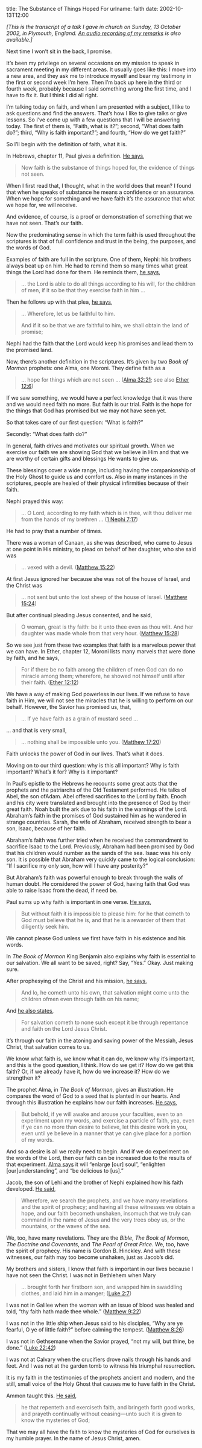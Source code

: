 title: The Substance of Things Hoped For
urlname: faith
date: 2002-10-13T12:00

_\[This is the transcript of a talk I gave in church on Sunday, 13 October 2002, in Plymouth, England. [An audio
recording of my remarks][a] is also available.\]_

[a]: {static}/images/2002-10-13-the-substance-of-things-hoped-for.mp3

Next time I won&#x02bc;t sit in the back, I promise.

It&#x02bc;s been my privilege on several occasions on my mission to speak in sacrament meeting in my different areas. It
usually goes like this: I move into a new area, and they ask me to introduce myself and bear my testimony in the first
or second week I&#x02bc;m here. Then I&#x02bc;m back up here in the third or fourth week, probably because I said
something wrong the first time, and I have to fix it. But I think I did all right.

I&#x02bc;m talking today on faith, and when I am presented with a subject, I like to ask questions and find the answers.
That&#x02bc;s how I like to give talks or give lessons. So I&#x02bc;ve come up with a few questions that I will be
answering today. The first of them is, &ldquo;Faith, what is it?&rdquo;; second, &ldquo;What does faith do?&rdquo;;
third, &ldquo;Why is faith important?&rdquo;; and fourth, &ldquo;How do we get faith?&rdquo;

So I&#x02bc;ll begin with the definition of faith, what it is.

In Hebrews, chapter 11, Paul gives a definition. [He says][b],

[b]: https://www.churchofjesuschrist.org/study/scriptures/nt/heb/11?lang=eng&id=p1#p1

> Now faith is the substance of things hoped for, the evidence of things not seen.

When I first read that, I thought, what in the world does that mean? I found that when he speaks of substance he means a
confidence or an assurance. When we hope for something and we have faith it&#x02bc;s the assurance that what we hope
for, we will receive.

And evidence, of course, is a proof or demonstration of something that we have not seen. That&#x02bc;s our faith.

Now the predominating sense in which the term faith is used throughout the scriptures is that of full confidence and
trust in the being, the purposes, and the words of God.

Examples of faith are full in the scripture. One of them, Nephi: his brothers always beat up on him. He had to remind
them so many times what great things the Lord had done for them. He reminds them, [he says][c],

[c]: https://www.churchofjesuschrist.org/study/scriptures/bofm/1-ne/7?lang=eng&id=p12#p12

> &hellip; the Lord is able to do all things according to his will, for the children of men, if it so be that they
> exercise faith in him &hellip;

Then he follows up with that plea, [he says][d],

[d]: https://www.churchofjesuschrist.org/study/scriptures/bofm/1-ne/7?lang=eng&id=p12-p13#p12

> &hellip; Wherefore, let us be faithful to him.
> 
> And if it so be that we are faithful to him, we shall obtain the land of promise;

Nephi had the faith that the Lord would keep his promises and lead them to the promised land.

Now, there&#x02bc;s another definition in the scriptures. It&#x02bc;s given by two _Book of Mormon_ prophets: one Alma,
one Moroni. They define faith as a

> &hellip; hope for things which are not seen &hellip; ([Alma 32:21][e]; see also [Ether 12:6][f])

[e]: https://www.churchofjesuschrist.org/study/scriptures/bofm/alma/32?lang=eng&id=p21#p21
[f]: https://www.churchofjesuschrist.org/study/scriptures/bofm/ether/12?lang=eng&id=p6#p6

If we saw something, we would have a perfect knowledge that it was there and we would need faith no more. But faith is
our trial. Faith is the hope for the things that God has promised but we may not have seen yet.

So that takes care of our first question: &ldquo;What is faith?&rdquo;

Secondly: &ldquo;What does faith do?&rdquo;

In general, faith drives and motivates our spiritual growth. When we exercise our faith we are showing God that we
believe in Him and that we are worthy of certain gifts and blessings He wants to give us.

These blessings cover a wide range, including having the companionship of the Holy Ghost to guide us and comfort us.
Also in many instances in the scriptures, people are healed of their physical infirmities because of their faith.

Nephi prayed this way:

> &hellip; O Lord, according to my faith which is in thee, wilt thou deliver me from the hands of my brethren &hellip;
> ([1 Nephi 7:17][g])

[g]: https://www.churchofjesuschrist.org/study/scriptures/bofm/1-ne/7?lang=eng&id=p17#p17

He had to pray that a number of times.

There was a woman of Canaan, as she was described, who came to Jesus at one point in His ministry, to plead on behalf of
her daughter, who she said was

> &hellip; vexed with a devil. ([Matthew 15:22][h])

[h]: https://www.churchofjesuschrist.org/study/scriptures/nt/matt/15?lang=eng&id=p22#p22

At first Jesus ignored her because she was not of the house of Israel, and the Christ was

> &hellip; not sent but unto the lost sheep of the house of Israel. ([Matthew 15:24][i])

[i]: https://www.churchofjesuschrist.org/study/scriptures/nt/matt/15?lang=eng&id=p24#p24

But after continual pleading Jesus consented, and he said,

> O woman, great is thy faith: be it unto thee even as thou wilt. And her daughter was made whole from that very hour.
> ([Matthew 15:28][j])

[j]: https://www.churchofjesuschrist.org/study/scriptures/nt/matt/15?lang=eng&id=p28#p28

So we see just from these two examples that faith is a marvelous power that we can have. In Ether, chapter 12, Moroni
lists many marvels that were done by faith, and he says,

> For if there be no faith among the children of men God can do no miracle among them; wherefore, he showed not himself
> until after their faith. ([Ether 12:12][k])

[k]: https://www.churchofjesuschrist.org/study/scriptures/bofm/ether/12?lang=eng&id=p12#p12

We have a way of making God powerless in our lives. If we refuse to have faith in Him, we will not see the miracles that
he is willing to perform on our behalf. However, the Savior has promised us, that,

> &hellip; If ye have faith as a grain of mustard seed &hellip;

&hellip; and that is very small,

> &hellip; nothing shall be impossible unto you. ([Matthew 17:20][l])

[l]: https://www.churchofjesuschrist.org/study/scriptures/nt/matt/17?lang=eng&id=p20#p20

Faith unlocks the power of God in our lives. That&#x02bc;s what it does.

Moving on to our third question: why is this all important? Why is faith important? What&#x02bc;s it for? Why is it
important?

In Paul&#x02bc;s epistle to the Hebrews he recounts some great acts that the prophets and the patriarchs of the Old
Testament performed. He talks of Abel, the son ofAdam. Abel offered sacrifices to the Lord by faith. Enoch and his city
were translated and brought into the presence of God by their great faith. Noah built the ark due to his faith in the
warnings of the Lord. Abraham&#x02bc;s faith in the promises of God sustained him as he wandered in strange countries.
Sarah, the wife of Abraham, received strength to bear a son, Isaac, because of her faith.

Abraham&#x02bc;s faith was further tried when he received the commandment to sacrifice Isaac to the Lord. Previously,
Abraham had been promised by God that his children would number as the sands of the sea. Isaac was his only son. It is
possible that Abraham very quickly came to the logical conclusion: &ldquo;If I sacrifice my only son, how will I have
any posterity?&rdquo;

But Abraham&#x02bc;s faith was powerful enough to break through the walls of human doubt. He considered the power of
God, having faith that God was able to raise Isaac from the dead, if need be.

Paul sums up why faith is important in one verse. [He says][m],

[m]: https://www.churchofjesuschrist.org/study/scriptures/nt/heb/11?lang=eng&id=p6#p6

> But without faith it is impossible to please him: for he that cometh to God must believe that he is, and that he is a
> rewarder of them that diligently seek him.

We cannot please God unless we first have faith in his existence and his words.

In _The Book of Mormon_ King Benjamin also explains why faith is essential to our salvation. We all want to be saved,
right? Say, &ldquo;Yes.&rdquo; Okay. Just making sure.

After prophesying of the Christ and his mission, [he says][n],

[n]: https://www.churchofjesuschrist.org/study/scriptures/bofm/mosiah/3?lang=eng&id=p9#p9

> And lo, he cometh unto his own, that salvation might come unto the children ofmen even through faith on his name;

And [he also states][o],

[o]: https://www.churchofjesuschrist.org/study/scriptures/bofm/mosiah/3?lang=eng&id=p12#p12

> For salvation cometh to none such except it be through repentance and faith on the Lord Jesus Christ.

It&#x02bc;s through our faith in the atoning and saving power of the Messiah, Jesus Christ, that salvation comes to us.

We know what faith is, we know what it can do, we know why it&#x02bc;s important, and this is the good question, I
think. How do we get it? How do we get this faith? Or, if we already have it, how do we increase it? How do we
strengthen it?

The prophet Alma, in _The Book of Mormon_, gives an illustration. He compares the word of God to a seed that is planted
in our hearts. And through this illustration he explains how our faith increases. [He says][p],

[p]: https://www.churchofjesuschrist.org/study/scriptures/bofm/alma/32?lang=eng&id=p27#p27

> But behold, if ye will awake and arouse your faculties, even to an experiment upon my words, and exercise a particle
> of faith, yea, even if ye can no more than desire to believe, let this desire work in you, even until ye believe in a
> manner that ye can give place for a portion of my words.

And so a desire is all we really need to begin. And if we do experiment on the words of the Lord, then our faith can be
increased due to the results of that experiment. [Alma says][q] it will &ldquo;enlarge \[our\] soul&rdquo;,
&ldquo;enlighten \[our\]understanding&rdquo;, and &ldquo;be delicious to \[us\].&rdquo;

[q]: https://www.churchofjesuschrist.org/study/scriptures/bofm/alma/32?lang=eng&id=p28#p28

Jacob, the son of Lehi and the brother of Nephi explained how his faith developed. [He said][r],

[r]: https://www.churchofjesuschrist.org/study/scriptures/bofm/jacob/4?lang=eng&id=p6#p6

> Wherefore, we search the prophets, and we have many revelations and the spirit of prophecy; and having all these
> witnesses we obtain a hope, and our faith becometh unshaken, insomuch that we truly can command in the name of Jesus
> and the very trees obey us, or the mountains, or the waves of the sea.

We, too, have many revelations. They are the _Bible_, _The Book of Mormon_, _The Doctrine and Covenants_, and _The Pearl
of Great Price_. We, too, have the spirit of prophecy. His name is Gordon B. Hinckley. And with these witnesses, our
faith may too become unshaken, just as Jacob&#x02bc;s did.

My brothers and sisters, I know that faith is important in our lives because I have not seen the Christ. I was not in
Bethlehem when Mary

> &hellip; brought forth her firstborn son, and wrapped him in swaddling clothes, and laid him in a manger;
> ([Luke 2:7][s])

[s]: https://www.churchofjesuschrist.org/study/scriptures/nt/luke/2?lang=eng&id=p7#p7

I was not in Galilee when the woman with an issue of blood was healed and told, &ldquo;thy faith hath made thee
whole.&rdquo; ([Matthew 9:22][t])

[t]: https://www.churchofjesuschrist.org/study/scriptures/nt/matt/9?lang=eng&id=p22#p22

I was not in the little ship when Jesus said to his disciples, &ldquo;Why are ye fearful, O ye of little faith?&rdquo;
before calming the tempest. ([Matthew 8:26][u])

[u]: https://www.churchofjesuschrist.org/study/scriptures/nt/matt/8?lang=eng&id=p26#p26

I was not in Gethsemane when the Savior prayed, &ldquo;not my will, but thine, be done.&rdquo; ([Luke 22:42][v])

[v]: https://www.churchofjesuschrist.org/study/scriptures/nt/luke/22?lang=eng&id=p42#p42

I was not at Calvary when the crucifiers drove nails through his hands and feet. And I was not at the garden tomb to
witness his triumphal resurrection.

It is my faith in the testimonies of the prophets ancient and modern, and the still, small voice of the Holy Ghost that
causes me to have faith in the Christ.

Ammon taught this. [He said][w],

[w]: https://www.churchofjesuschrist.org/study/scriptures/bofm/alma/26?lang=eng&id=p22#p22

> he that repenteth and exerciseth faith, and bringeth forth good works, and prayeth continually without
> ceasing&mdash;unto such it is given to know the mysteries of God;

That we may all have the faith to know the mysteries of God for ourselves is my humble prayer. In the name of Jesus
Christ, amen.
